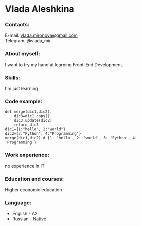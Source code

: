 # Vlada Aleshkina  
### Contacts:
E-mail: vlada.mironova@gmail.com  
Telegram: @vlada_mir  
### About myself:
I want to try my hand at learning Front-End Development.  
### Skills:
I'm just learning  
### Code examplе: 
```
def merge(dic1,dic2):
    dic3=dic1.copy()
    dic3.update(dic2)
    return dic3
dic1={1:"hello", 2:"world"}
dic2={3:"Python", 4:"Programming"}
merge(dic1,dic2) # {1: 'hello', 2: 'world', 3: 'Python', 4: 'Programming'}  
```  
### Work experience:  
no experience in IT  
### Education and courses:  
Higher economic education  
### Language:  
* English - A2  
* Russian - Native
